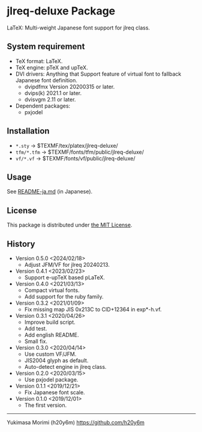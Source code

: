 jlreq-deluxe Package
====================

LaTeX: Multi-weight Japanese font support for jlreq class.

## System requirement

* TeX format: LaTeX.
* TeX engine: pTeX and upTeX.
* DVI drivers: Anything that Support feature of virtual font to fallback Japanese font definition.
  - dvipdfmx Version 20200315 or later.
  - dvips(k) 2021.1 or later.
  - dvisvgm 2.11 or later.
* Dependent packages:
  - pxjodel

## Installation

* `*.sty` -> $TEXMF/tex/platex/jlreq-deluxe/
* `tfm/*.tfm` -> $TEXMF/fonts/tfm/public/jlreq-deluxe/
* `vf/*.vf` -> $TEXMF/fonts/vf/public/jlreq-deluxe/

## Usage

See [README-ja.md](README-ja.md) (in Japanese).

## License

This package is distributed under [the MIT License](LICENSE).


History
-------

* Version 0.5.0 <2024/02/18>
  - Adjust JFM/VF for jlreq 20240213.
* Version 0.4.1 <2023/02/23>
  - Support e-upTeX based pLaTeX.
* Version 0.4.0 <2021/03/13>
  - Compact virtual fonts.
  - Add support for the ruby family.
* Version 0.3.2 <2021/01/09>
  - Fix missing map JIS 0x213C to CID+12364 in exp*-h.vf.
* Version 0.3.1 <2020/04/26>
  - Improve build script.
  - Add test.
  - Add english README.
  - Small fix.
* Version 0.3.0 <2020/04/14>
  - Use custom VF/JFM.
  - JIS2004 glyph as default.
  - Auto-detect engine in jlreq class.
* Version 0.2.0 <2020/03/15>
  - Use pxjodel package.
* Version 0.1.1 <2019/12/21>
  - Fix Japanese font scale.
* Version 0.1.0 <2019/12/01>
  - The first version.

-------------------------
Yukimasa Morimi (h20y6m)
https://github.com/h20y6m
